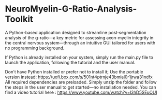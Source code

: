 # NeuroMyelin-G-Ratio-Analysis-Toolkit
A Python-based application designed to streamline post-segmentation analysis of the g-ratio—a key metric for assessing axon–myelin integrity in the central nervous system—through an intuitive GUI tailored for users with no programming background.

If Python is already installed on your system, simply run the main.py file to launch the application, following the tutorial and the user manual.

Don't have Python installed or prefer not to install it; Use the portable version instead: https://uofi.box.com/s/501nt4ptrnje43bmial0r1jrwa31ndfx
All required dependencies are preloaded. Simply unzip the folder and follow the steps in the user manual to get started—no installation needed.
You can find a video tutorial here : https://www.youtube.com/watch?v=I3hD5SEuOUI
